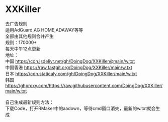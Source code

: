 # XXKiller
去广告规则<br/>
适用AdGuard,AG HOME,ADAWAY等等<br/>
全部由其他规则合并产生<br/>
规则：170000+<br/>
每天中午12点更新<br/>
地址：<br/>
中国 https://cdn.jsdelivr.net/gh/DoingDog/XXKiller@main/w.txt<br/>
中国香港 https://raw.fastgit.org/DoingDog/XXKiller/main/w.txt<br/>
日本 https://cdn.staticaly.com/gh/DoingDog/XXKiller/main/w.txt<br/>
韩国 https://ghproxy.com/https://raw.githubusercontent.com/DoingDog/XXKiller/main/w.txt<br/>
<br/>
自己生成最新规则方法：<br/>
下载Code，打开RMaker中的aadown，等待cmd窗口消失，最新的w.txt就会生成<br/>
